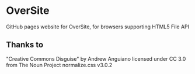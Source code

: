 # OverSite
GitHub pages website for OverSite, for browsers supporting HTML5 File API

## Thanks to
"Creative Commons Disguise" by Andrew Anguiano licensed under CC 3.0 from The Noun Project
normalize.css v3.0.2
